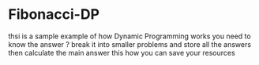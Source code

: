 # Fibonacci-DP
thsi is a sample example of how Dynamic Programming works
you need to know the answer ? break it into smaller problems and store all the answers then calculate the main answer
this how you can save your resources
